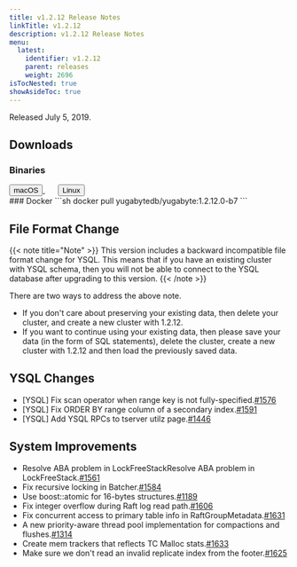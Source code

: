 ```yaml
---
title: v1.2.12 Release Notes
linkTitle: v1.2.12
description: v1.2.12 Release Notes
menu:
  latest:
    identifier: v1.2.12
    parent: releases
    weight: 2696
isTocNested: true
showAsideToc: true
---
```


Released July 5, 2019.

## Downloads
### Binaries
<a class="download-binary-link" href="https://downloads.yugabyte.com/yugabyte-ce-1.2.12.0-darwin.tar.gz">
  <button>
    <i class="fab fa-apple"></i><span class="download-text">macOS</span>
  </button>
</a>
&nbsp; &nbsp; &nbsp; 
<a class="download-binary-link" href="https://downloads.yugabyte.com/yugabyte-ce-1.2.12.0-linux.tar.gz">
  <button>
    <i class="fab fa-linux"></i><span class="download-text">Linux</span>
  </button>
</a>
<br />
### Docker
```sh
docker pull yugabytedb/yugabyte:1.2.12.0-b7
```

## File Format Change

{{< note title="Note" >}}
This version includes a backward incompatible file format change for YSQL. This means that if you have an existing cluster with YSQL schema, then you will not be able to connect to the YSQL database after upgrading to this version.
{{< /note >}}

There are two ways to address the above note.

* If you don't care about preserving your existing data, then delete your cluster, and create a new cluster with 1.2.12. 
* If you want to continue using your existing data, then please save your data (in the form of
  SQL statements), delete the cluster, create a new cluster with 1.2.12 and then load the previously saved data.

## YSQL Changes
* [YSQL] Fix scan operator when range key is not
  fully-specified.[#1576](https://github.com/Yugabyte/yugabyte-db/issues/1576)
* [YSQL] Fix ORDER BY range column of a secondary
  index.[#1591](https://github.com/Yugabyte/yugabyte-db/issues/1591)
* [YSQL] Add YSQL RPCs to tserver utilz
  page.[#1446](https://github.com/Yugabyte/yugabyte-db/issues/1446)

## System Improvements
*  Resolve ABA problem in LockFreeStackResolve ABA problem in
   LockFreeStack.[#1561](https://github.com/Yugabyte/yugabyte-db/issues/1561)
* Fix recursive locking in Batcher.[#1584](https://github.com/Yugabyte/yugabyte-db/issues/1584)
* Use boost::atomic for 16-bytes
  structures.[#1189](https://github.com/Yugabyte/yugabyte-db/issues/1189)
* Fix integer overflow during Raft log read
  path.[#1606](https://github.com/Yugabyte/yugabyte-db/issues/1606)
* Fix concurrent access to primary table info in
  RaftGroupMetadata.[#1631](https://github.com/Yugabyte/yugabyte-db/issues/1631)
* A new priority-aware thread pool implementation for compactions and
  flushes.[#1314](https://github.com/Yugabyte/yugabyte-db/issues/1314)
* Create mem trackers that reflects TC Malloc
  stats.[#1633](https://github.com/Yugabyte/yugabyte-db/issues/1633)
* Make sure we don't read an invalid replicate index from the
  footer.[#1625](https://github.com/Yugabyte/yugabyte-db/issues/1625)
